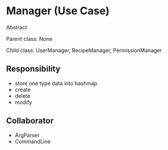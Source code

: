 # Manager (Use Case)

Abstract

Parent class: None

Child class: UserManager, RecipeManager, PermissionManager

## Responsibility

- store one type data into hashmap
- create
- delete
- modify 

## Collaborator

- ArgParser
- CommandLine